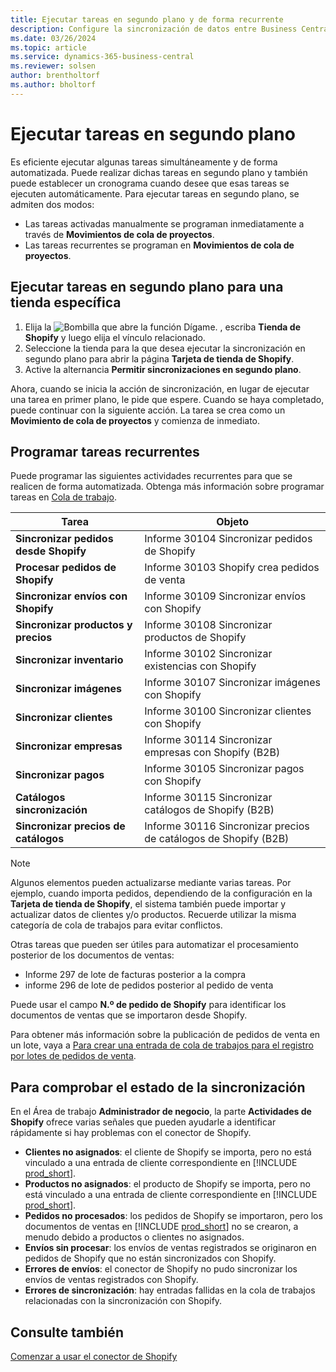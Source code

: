 ```yaml
---
title: Ejecutar tareas en segundo plano y de forma recurrente
description: Configure la sincronización de datos entre Business Central y Shopify en segundo plano.
ms.date: 03/26/2024
ms.topic: article
ms.service: dynamics-365-business-central
ms.reviewer: solsen
author: brentholtorf
ms.author: bholtorf
---
```


# <a name="run-tasks-in-the-background"></a>Ejecutar tareas en segundo plano

Es eficiente ejecutar algunas tareas simultáneamente y de forma automatizada. Puede realizar dichas tareas en segundo plano y también puede establecer un cronograma cuando desee que esas tareas se ejecuten automáticamente. Para ejecutar tareas en segundo plano, se admiten dos modos:

- Las tareas activadas manualmente se programan inmediatamente a través de **Movimientos de cola de proyectos**.
- Las tareas recurrentes se programan en **Movimientos de cola de proyectos**.

## <a name="run-tasks-in-the-background-for-a-specific-shop"></a>Ejecutar tareas en segundo plano para una tienda específica

1. Elija la ![Bombilla que abre la función Dígame.](../media/ui-search/search_small.png "Dígame qué desea hacer") , escriba **Tienda de Shopify** y luego elija el vínculo relacionado.
2. Seleccione la tienda para la que desea ejecutar la sincronización en segundo plano para abrir la página **Tarjeta de tienda de Shopify**.
3. Active la alternancia **Permitir sincronizaciones en segundo plano**.

Ahora, cuando se inicia la acción de sincronización, en lugar de ejecutar una tarea en primer plano, le pide que espere. Cuando se haya completado, puede continuar con la siguiente acción. La tarea se crea como un **Movimiento de cola de proyectos** y comienza de inmediato.

## <a name="to-schedule-recurring-tasks"></a>Programar tareas recurrentes

Puede programar las siguientes actividades recurrentes para que se realicen de forma automatizada. Obtenga más información sobre programar tareas en [Cola de trabajo](../admin-job-queues-schedule-tasks.md).

|Tarea|Objeto|
|------|------------|
|**Sincronizar pedidos desde Shopify**|Informe 30104 Sincronizar pedidos de Shopify|
|**Procesar pedidos de Shopify**|Informe 30103 Shopify crea pedidos de venta|
|**Sincronizar envíos con Shopify**|Informe 30109 Sincronizar envíos con Shopify|
|**Sincronizar productos y precios**|Informe 30108 Sincronizar productos de Shopify|
|**Sincronizar inventario**|Informe 30102 Sincronizar existencias con Shopify|
|**Sincronizar imágenes**|Informe 30107 Sincronizar imágenes con Shopify|
|**Sincronizar clientes**|Informe 30100 Sincronizar clientes con Shopify|
|**Sincronizar empresas**|Informe 30114 Sincronizar empresas con Shopify (B2B)|
|**Sincronizar pagos**|Informe 30105 Sincronizar pagos con Shopify|
|**Catálogos sincronización**|Informe 30115 Sincronizar catálogos de Shopify (B2B)|
|**Sincronizar precios de catálogos**|Informe 30116 Sincronizar precios de catálogos de Shopify (B2B)|

> [!NOTE]
> Algunos elementos pueden actualizarse mediante varias tareas. Por ejemplo, cuando importa pedidos, dependiendo de la configuración en la **Tarjeta de tienda de Shopify**, el sistema también puede importar y actualizar datos de clientes y/o productos. Recuerde utilizar la misma categoría de cola de trabajos para evitar conflictos.

Otras tareas que pueden ser útiles para automatizar el procesamiento posterior de los documentos de ventas:

- Informe 297 de lote de facturas posterior a la compra
- informe 296 de lote de pedidos posterior al pedido de venta

Puede usar el campo **N.º de pedido de Shopify** para identificar los documentos de ventas que se importaron desde Shopify.

Para obtener más información sobre la publicación de pedidos de venta en un lote, vaya a [Para crear una entrada de cola de trabajos para el registro por lotes de pedidos de venta](../ui-batch-posting.md#to-create-a-job-queue-entry-for-batch-posting-of-sales-orders).

## <a name="to-check-the-status-of-synchronization"></a>Para comprobar el estado de la sincronización

En el Área de trabajo **Administrador de negocio**, la parte **Actividades de Shopify** ofrece varias señales que pueden ayudarle a identificar rápidamente si hay problemas con el conector de Shopify.

- **Clientes no asignados**: el cliente de Shopify se importa, pero no está vinculado a una entrada de cliente correspondiente en [!INCLUDE [prod_short](../includes/prod_short.md)].
- **Productos no asignados**: el producto de Shopify se importa, pero no está vinculado a una entrada de cliente correspondiente en [!INCLUDE [prod_short](../includes/prod_short.md)].
- **Pedidos no procesados**: los pedidos de Shopify se importaron, pero los documentos de ventas en [!INCLUDE [prod_short](../includes/prod_short.md)] no se crearon, a menudo debido a productos o clientes no asignados.
- **Envíos sin procesar**: los envíos de ventas registrados se originaron en pedidos de Shopify que no están sincronizados con Shopify.
- **Errores de envíos**: el conector de Shopify no pudo sincronizar los envíos de ventas registrados con Shopify.
- **Errores de sincronización**: hay entradas fallidas en la cola de trabajos relacionadas con la sincronización con Shopify.

## <a name="see-also"></a>Consulte también

[Comenzar a usar el conector de Shopify](get-started.md)  
